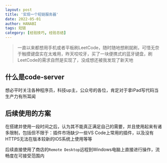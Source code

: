 ```yaml
---
layout: post
title: '实现一个短链服务器'
date: 2022-05-01
author: HANABI
tags: 短链
category: [经验技巧, 经验总结]
---
```


> 一直以来都想用手机或者平板刷LeetCode，随时随地想刷就刷，可惜无奈于触摸键盘实在太难用，昨天咬咬牙，买了一块便携式的蓝牙键盘，刷LeetCode的需求自然是实现了，没成想还被我发现了新天地

## 什么是code-server

想必平时关注各种程序员，科技up主，公众号的各位，肯定对于拿iPad写代码当生产力有所耳闻

## 后续使用的方案

在搭建并使用一段时间之后，认为其不能真正满足自己的需要，并且使用起来有诸多限制，包括但不限于：插件市场缺少一些VS Code上常用的插件，以及没有HTTPS无法在版本较新的IOS系统上使用等等

后续直接使用了商店的`Remote Desktop`远程到Windows电脑上直接进行操作，流畅度在可接受范围内